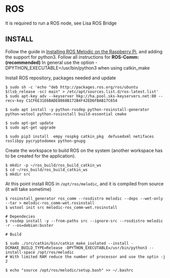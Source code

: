 
# ROS
It is required to run a ROS node, see Lisa ROS Bridge

## INSTALL
Follow the guide in  [Installing ROS Melodic on the Raspberry Pi](http://wiki.ros.org/ROSberryPi/Installing%20ROS%20Melodic%20on%20the%20Raspberry%20Pi), and adding the support for python3. Follow all instructions for **ROS-Comm: (recommended)**
In general use the option -DPYTHON_EXECUTABLE=/usr/bin/python3 when using catkin_make

Install ROS repository, packages needed and update

```batch
$ sudo sh -c 'echo "deb http://packages.ros.org/ros/ubuntu $(lsb_release -sc) main" > /etc/apt/sources.list.d/ros-latest.list'
$ sudo apt-key adv --keyserver hkp://ha.pool.sks-keyservers.net:80 --recv-key C1CF6E31E6BADE8868B172B4F42ED6FBAB17C654

$ sudo apt install -y python-rosdep python-rosinstall-generator python-wstool python-rosinstall build-essential cmake

$ sudo apt-get update 
$ sudo apt-get upgrade 

$ sudo pip3 install  empy rospkg catkin_pkg  defusedxml netifaces roslibpy pycryptodomex python-gnupg
```

Create the workspace to build ROS on the system (another workspace has to be created for the application).

```batch
$ mkdir -p ~/ros_build/ros_build_catkin_ws
$ cd ~/ros_build/ros_build_catkin_ws
$ mkdir src
```

At this point install ROS in ```/opt/ros/melodic```, and it is compiled from source (it will take sometime)

```batch
$ rosinstall_generator ros_comm --rosdistro melodic --deps --wet-only --tar > melodic-ros_comm-wet.rosinstall
$ wstool init src melodic-ros_comm-wet.rosinstall

# Dependecies
$ rosdep install -y --from-paths src --ignore-src --rosdistro melodic -r --os=debian:buster

# Build

$ sudo ./src/catkin/bin/catkin_make_isolated --install -DCMAKE_BUILD_TYPE=Release -DPYTHON_EXECUTABLE=/usr/bin/python3 --install-space /opt/ros/melodic
# With limited RAM reduce the number of processor and use the optin -j 2

$ echo "source /opt/ros/melodic/setup.bash" >> ~/.bashrc

```

